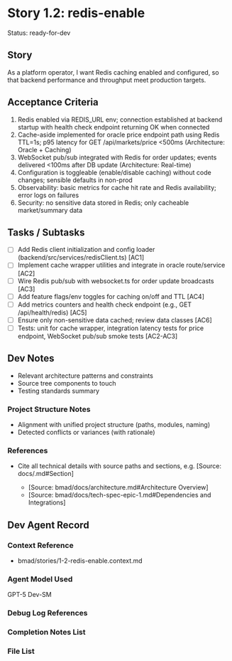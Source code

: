 # Story 1.2: redis-enable

Status: ready-for-dev

## Story

As a platform operator,
I want Redis caching enabled and configured,
so that backend performance and throughput meet production targets.

## Acceptance Criteria

1. Redis enabled via REDIS_URL env; connection established at backend startup with health check endpoint returning OK when connected
2. Cache-aside implemented for oracle price endpoint path using Redis TTL=1s; p95 latency for GET /api/markets/price <500ms (Architecture: Oracle + Caching)
3. WebSocket pub/sub integrated with Redis for order updates; events delivered <100ms after DB update (Architecture: Real-time)
4. Configuration is toggleable (enable/disable caching) without code changes; sensible defaults in non-prod
5. Observability: basic metrics for cache hit rate and Redis availability; error logs on failures
6. Security: no sensitive data stored in Redis; only cacheable market/summary data

## Tasks / Subtasks

- [ ] Add Redis client initialization and config loader (backend/src/services/redisClient.ts) [AC1]
- [ ] Implement cache wrapper utilities and integrate in oracle route/service [AC2]
- [ ] Wire Redis pub/sub with websocket.ts for order update broadcasts [AC3]
- [ ] Add feature flags/env toggles for caching on/off and TTL [AC4]
- [ ] Add metrics counters and health check endpoint (e.g., GET /api/health/redis) [AC5]
- [ ] Ensure only non-sensitive data cached; review data classes [AC6]
- [ ] Tests: unit for cache wrapper, integration latency tests for price endpoint, WebSocket pub/sub smoke tests [AC2-AC3]

## Dev Notes

- Relevant architecture patterns and constraints
- Source tree components to touch
- Testing standards summary

### Project Structure Notes

- Alignment with unified project structure (paths, modules, naming)
- Detected conflicts or variances (with rationale)

### References

- Cite all technical details with source paths and sections, e.g. [Source: docs/<file>.md#Section]
  - [Source: bmad/docs/architecture.md#Architecture Overview]
  - [Source: bmad/docs/tech-spec-epic-1.md#Dependencies and Integrations]

## Dev Agent Record

### Context Reference

- bmad/stories/1-2-redis-enable.context.md

### Agent Model Used

GPT-5 Dev-SM

### Debug Log References

### Completion Notes List

### File List



